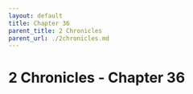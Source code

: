 ```yaml
---
layout: default
title: Chapter 36
parent_title: 2 Chronicles
parent_url: ./2chronicles.md
---
```


# 2 Chronicles - Chapter 36
